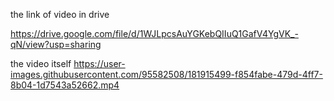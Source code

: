 the link of video in drive

https://drive.google.com/file/d/1WJLpcsAuYGKebQIIuQ1GafV4YgVK_-qN/view?usp=sharing

the video itself
https://user-images.githubusercontent.com/95582508/181915499-f854fabe-479d-4ff7-8b04-1d7543a52662.mp4

